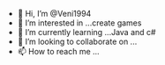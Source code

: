 - 👋 Hi, I’m @Veni1994
- 👀 I’m interested in ...create games
- 🌱 I’m currently learning ...Java and c#
- 💞️ I’m looking to collaborate on ...
- 📫 How to reach me ...

<!---
Veni1994/Veni1994 is a ✨ special ✨ repository because its `README.md` (this file) appears on your GitHub profile.
You can click the Preview link to take a look at your changes.
--->
